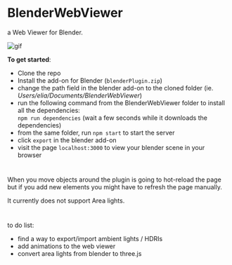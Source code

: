 # BlenderWebViewer
a Web Viewer for Blender.

![gif](https://user-images.githubusercontent.com/32492427/164890848-e6bf831d-06f8-4cba-80df-8cd4e3b32492.gif)

**To get started**:
- Clone the repo
- Install the add-on for Blender (`blenderPlugin.zip`)
- change the path field in the blender add-on to the cloned folder (ie. *Users/elia/Documents/BlenderWebViewer*)
- run the following command from the BlenderWebViewer folder to install all the dependencies: <br />
`npm run dependencies` (wait a few seconds while it downloads the dependencies)
- from the same folder, run `npm start` to start the server
- click `export` in the blender add-on
- visit the page `localhost:3000` to view your blender scene in your browser
#

When you move objects around the plugin is going to hot-reload the page but if you add new elements you might have to refresh the page manually.

It currently does not support Area lights.

#

to do list:

- find a way to export/import ambient lights / HDRIs
- add animations to the web viewer
- convert area lights from blender to three.js
